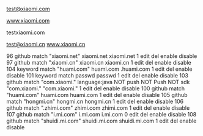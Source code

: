 test@xiaomi.com

www.xiaomi.com

testxiaomi.com

test@xiaomi.cn
www.xiaomi.cn

96	github	match	"xiaomi.net"	xiaomi.net	xiaomi.net	1	edit	del	enable	disable
97	github	match	"xiaomi.cn"	xiaomi.cn	xiaomi.cn	1	edit	del	enable	disable
104	keyword	match	"huami.com"	huami.com	.huami.com	1	edit	del	enable	disable
101	keyword	match	passwd	passwd		1	edit	del	enable	disable
103	github	match	"com.xiaomi." language:java NOT push NOT Push NOT sdk	"com.xiaomi."	"com.xiaomi."	1	edit	del	enable	disable
100	github	match	"huami.com"	huami.com	huami.com	1	edit	del	enable	disable
105	github	match	"hongmi.cn"	hongmi.cn	hongmi.cn	1	edit	del	enable	disable
106	github	match	".zhimi.com"	zhimi.com	zhimi.com	1	edit	del	enable	disable
107	github	match	"i.mi.com"	i.mi.com	i.mi.com	0	edit	del	enable	disable
108	github	match	"shuidi.mi.com"	shuidi.mi.com	shuidi.mi.com	1	edit	del	enable	disable
